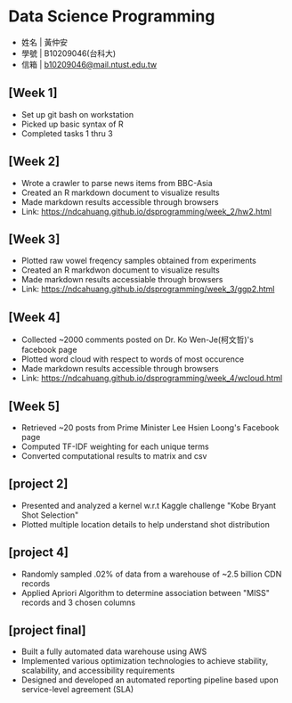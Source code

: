 # Data Science Programming
* 姓名 | 黃仲安
* 學號 | B10209046(台科大)
* 信箱 | b10209046@mail.ntust.edu.tw

## [Week 1]
* Set up git bash on workstation
* Picked up basic syntax of R
* Completed tasks 1 thru 3

## [Week 2]
* Wrote a crawler to parse news items from BBC-Asia
* Created an R markdown document to visualize results
* Made markdown results accessible through browsers
* Link: https://ndcahuang.github.io/dsprogramming/week_2/hw2.html
## [Week 3]
* Plotted raw vowel freqency samples obtained from experiments
* Created an R markdwon document to visualize results
* Made markdown results accessiable through browsers
* Link: https://ndcahuang.github.io/dsprogramming/week_3/ggp2.html
## [Week 4]
* Collected ~2000 comments posted on Dr. Ko Wen-Je(柯文哲)'s facebook 
page
* Plotted word cloud with respect to words of most occurence
* Made markdown results accessible through browsers
* Link: https://ndcahuang.github.io/dsprogramming/week_4/wcloud.html

## [Week 5]
* Retrieved ~20 posts from Prime Minister Lee Hsien Loong's Facebook page
* Computed TF-IDF weighting for each unique terms
* Converted computational results to matrix and csv

## [project 2]
* Presented and analyzed a kernel w.r.t Kaggle challenge "Kobe Bryant 
Shot Selection"
* Plotted multiple location details to help understand shot 
distribution

## [project 4]
* Randomly sampled .02% of data from a warehouse of ~2.5 billion CDN records
* Applied Apriori Algorithm to determine association between "MISS" records and 3 chosen columns

## [project final]
* Built a fully automated data warehouse using AWS
* Implemented various optimization technologies to achieve stability, scalability, and accessibility requirements
* Designed and developed an automated reporting pipeline based upon service-level agreement (SLA)
